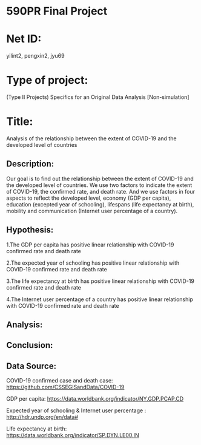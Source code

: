 # 590PR Final Project

# Net ID: 
yilint2, pengxin2, jyu69

# Type of project: 
(Type II Projects) Specifics for an Original Data Analysis [Non-simulation]

# Title: 
Analysis of the relationship between the extent of COVID-19 and the developed level of countries

## Description: 
Our goal is to find out the relationship between the extent of COVID-19 and the developed level of countries. We use two factors to indicate the extent of COVID-19, the confirmed rate, and death rate. And we use factors in four aspects to reflect the developed level, economy (GDP per capita), education (excepted year of schooling), lifespans (life expectancy at birth), mobility and communication (Internet user percentage of a country).

## Hypothesis:

1.The GDP per capita has positive linear relationship with COVID-19 confirmed rate and death rate

2.The expected year of schooling has positive linear relationship with COVID-19 confirmed rate and death rate

3.The life expectancy at birth has positive linear relationship with COVID-19 confirmed rate and death rate

4.The Internet user percentage of a country has positive linear relationship with COVID-19 confirmed rate and death rate
## Analysis:


## Conclusion:



## Data Source:

COVID-19 confirmed case and death case: https://github.com/CSSEGISandData/COVID-19

GDP per capita: https://data.worldbank.org/indicator/NY.GDP.PCAP.CD

Expected year of schooling & Internet user percentage : http://hdr.undp.org/en/data#

Life expectancy at birth: https://data.worldbank.org/indicator/SP.DYN.LE00.IN






